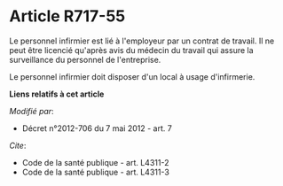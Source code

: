 # Article R717-55

Le personnel infirmier est lié à l'employeur par un contrat de travail. Il ne peut être licencié qu'après avis du médecin du
travail qui assure la surveillance du personnel de l'entreprise. 

Le personnel infirmier doit disposer d'un local à usage d'infirmerie.

**Liens relatifs à cet article**

_Modifié par_:

  - Décret n°2012-706 du 7 mai 2012 - art. 7

_Cite_:

  - Code de la santé publique - art. L4311-2
  - Code de la santé publique - art. L4311-3
